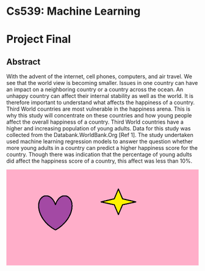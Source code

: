 Cs539: Machine Learning
=========
# Project Final

## Abstract
With the advent of the internet, cell phones, computers, and air travel. We see that the world view is becoming smaller. Issues in one country can have an impact on a neighboring country or a country across the ocean. An unhappy country can affect their internal stability as well as the world. It is therefore important to understand what affects the happiness of a country. Third World countries are most vulnerable in the happiness arena. This is why this study will concentrate on these countries and how young people affect the overall happiness of a country. Third World countries have a higher and increasing population of young adults. Data for this study was collected from the Databank.WorldBank.Org [Ref 1]. The study undertaken used machine learning regression models to answer the question whether more young adults in a country can predict a higher happiness score for the country. Though there was indication that the percentage of young adults did affect the happiness  score of a country, this affect was less than 10%.

![A Test Image](/assets/test-image.png)
